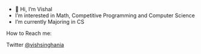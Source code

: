 - 👋 Hi, I’m Vishal
- I’m interested in Math, Competitive Programming and Computer Science
- I’m currently Majoring in CS

How to Reach me:

Twitter <a href="https://twitter.com/vishsinghania">@vishsinghania

<!---
SinghaniaV/SinghaniaV is a ✨ special ✨ repository because its `README.md` (this file) appears on your GitHub profile.
You can click the Preview link to take a look at your changes.
--->
